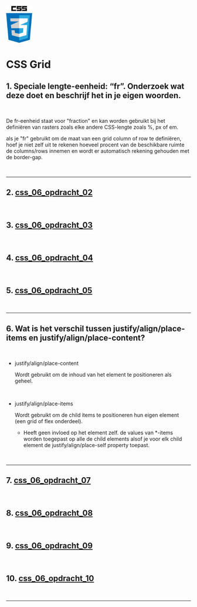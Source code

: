 <img src="../images/css_logo.png" alt="CSS logo" height="100" >

<br>

# CSS Grid

## 1. Speciale lengte-eenheid: “fr”. Onderzoek wat deze doet en beschrijf het in je eigen woorden.
<br>

De fr-eenheid staat voor "fraction" en kan worden gebruikt bij het definiëren van rasters zoals elke andere CSS-lengte zoals %, px of em.

als je "fr" gebruikt om de maat van een grid column of row te definiëren, hoef je niet zelf uit te rekenen hoeveel procent van de beschikbare ruimte de columns/rows innemen en wordt er automatisch rekening gehouden met de border-gap.

<br><hr>

## 2. [css_06_opdracht_02](css_06_opdracht_02)
<br>

## 3. [css_06_opdracht_03](css_06_opdracht_03)
<br>

## 4. [css_06_opdracht_04](css_06_opdracht_04)
<br>

## 5. [css_06_opdracht_05](css_06_opdracht_05)

<br><hr>

## 6. Wat is het verschil tussen justify/align/place-items en justify/align/place-content?
<br>

- justify/align/place-content

    Wordt gebruikt om de inhoud van het element te positioneren als geheel.

    <br>

- justify/align/place-items

    Wordt gebruikt om de child items te positioneren hun eigen element (een grid of flex onderdeel). 

    - Heeft geen invloed op het element zelf. de values van *-items worden toegepast op alle de child elements alsof je voor elk child element de justify/align/place-self property toepast.

<br><hr>

## 7. [css_06_opdracht_07](css_06_opdracht_07)
<br>

## 8. [css_06_opdracht_08](css_06_opdracht_08)
<br>

## 9. [css_06_opdracht_09](css_06_opdracht_09)
<br>

## 10. [css_06_opdracht_10](css_06_opdracht_10)

<br><hr>

